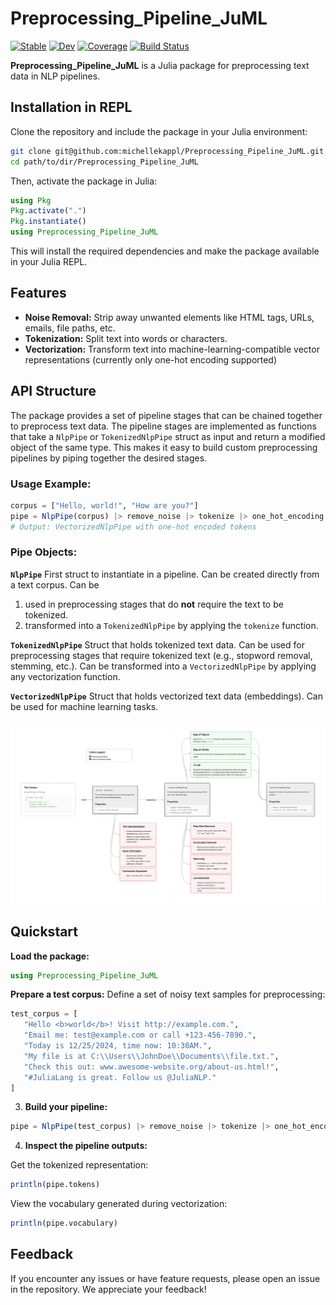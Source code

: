 # Preprocessing_Pipeline_JuML

[![Stable](https://img.shields.io/badge/docs-stable-blue.svg)](https://michellekappl.github.io/Preprocessing_Pipeline_JuML.jl/stable/)
[![Dev](https://img.shields.io/badge/docs-dev-blue.svg)](https://michellekappl.github.io/Preprocessing_Pipeline_JuML.jl/dev/)
[![Coverage](https://codecov.io/gh/micgellekappl/Preprocessing_Pipeline_JuML.jl/branch/main/graph/badge.svg)](https://codecov.io/gh/michellekappl/Preprocessing_Pipeline_JuML.jl)
[![Build Status](https://github.com/michellekappl/Preprocessing_Pipeline_JuML.jl/actions/workflows/CI.yml/badge.svg?branch=main)](https://github.com/michellekappl/Preprocessing_Pipeline_JuML.jl/actions/workflows/CI.yml?query=branch%3Amain)

**Preprocessing_Pipeline_JuML** is a Julia package for preprocessing text data in NLP pipelines.

## Installation in REPL
Clone the repository and include the package in your Julia environment:

```bash
git clone git@github.com:michellekappl/Preprocessing_Pipeline_JuML.git
cd path/to/dir/Preprocessing_Pipeline_JuML
```

Then, activate the package in Julia:

```julia
using Pkg
Pkg.activate(".") 
Pkg.instantiate()
using Preprocessing_Pipeline_JuML
```
This will install the required dependencies and make the package available in your Julia REPL.

## Features
- **Noise Removal:** Strip away unwanted elements like HTML tags, URLs, emails, file paths, etc.
- **Tokenization:** Split text into words or characters.
- **Vectorization:** Transform text into machine-learning-compatible vector representations (currently only one-hot encoding supported)

## API Structure
The package provides a set of pipeline stages that can be chained together to preprocess text data. The pipeline stages are implemented as functions that take a `NlpPipe` or `TokenizedNlpPipe` struct as input and return a modified object of the same type. This makes it easy to build custom preprocessing pipelines by piping together the desired stages.

### Usage Example:
```julia
corpus = ["Hello, world!", "How are you?"]
pipe = NlpPipe(corpus) |> remove_noise |> tokenize |> one_hot_encoding
# Output: VectorizedNlpPipe with one-hot encoded tokens
```

### Pipe Objects:

**`NlpPipe`** First struct to instantiate in a pipeline. Can be created directly from a text corpus. Can be 
1. used in preprocessing stages that do **not** require the text to be tokenized.
2. transformed into a `TokenizedNlpPipe` by applying the `tokenize` function.

**`TokenizedNlpPipe`** Struct that holds tokenized text data. Can be used for preprocessing stages that require tokenized text (e.g., stopword removal, stemming, etc.). Can be transformed into a `VectorizedNlpPipe` by applying any vectorization function.

**`VectorizedNlpPipe`** Struct that holds vectorized text data (embeddings). Can be used for machine learning tasks.

![Pipeline Diagram](docs/images/pipeline_diagram.png)

## Quickstart
**Load the package:**
```julia
using Preprocessing_Pipeline_JuML
```

**Prepare a test corpus:**
Define a set of noisy text samples for preprocessing:
```julia
test_corpus = [
   "Hello <b>world</b>! Visit http://example.com.",
   "Email me: test@example.com or call +123-456-7890.",
   "Today is 12/25/2024, time now: 10:30AM.",
   "My file is at C:\\Users\\JohnDoe\\Documents\\file.txt.",
   "Check this out: www.awesome-website.org/about-us.html!",
   "#JuliaLang is great. Follow us @JuliaNLP."
]
```

3. **Build your pipeline:**

```julia
pipe = NlpPipe(test_corpus) |> remove_noise |> tokenize |> one_hot_encoding
```

4. **Inspect the pipeline outputs:**

Get the tokenized representation:

```julia
println(pipe.tokens)
```

View the vocabulary generated during vectorization:

```julia
println(pipe.vocabulary)
```

<!-- ## **License**

This project is licensed under the MIT License. See the `LICENSE` file for details. -->

## **Feedback**

If you encounter any issues or have feature requests, please open an issue in the repository. We appreciate your feedback!
